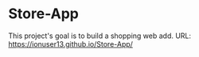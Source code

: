 # Store-App
This project's goal is to build a shopping web add.
URL: https://ionuser13.github.io/Store-App/
